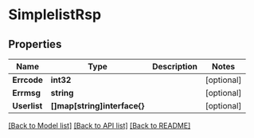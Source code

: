 # SimplelistRsp

## Properties

Name | Type | Description | Notes
------------ | ------------- | ------------- | -------------
**Errcode** | **int32** |  | [optional] 
**Errmsg** | **string** |  | [optional] 
**Userlist** | **[]map[string]interface{}** |  | [optional] 

[[Back to Model list]](../README.md#documentation-for-models) [[Back to API list]](../README.md#documentation-for-api-endpoints) [[Back to README]](../README.md)



